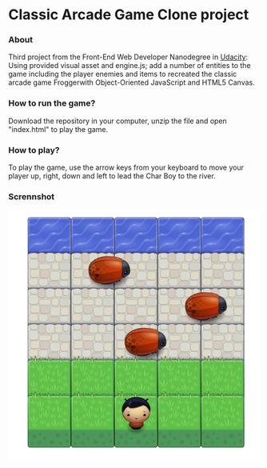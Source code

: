 # Classic Arcade Game Clone project

### About

Third project from the Front-End Web Developer Nanodegree in
<a href="https://www.udacity.com" target="_blank">Udacity</a>:
Using provided visual asset and engine.js; add a number of entities to the game including the player enemies and items to recreated the classic arcade game Froggerwith Object-Oriented JavaScript and HTML5 Canvas.

### How to run the game?

Download the repository in your computer, unzip the file and open "index.html" to play the game.

### How to play?

To play the game, use the arrow keys from your keyboard to move your player up, right, down and left to lead the Char Boy to the river.

### Scrennshot

![screenshot](images/ScreenshotFrogger.png "Game Screenshot")
